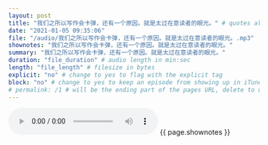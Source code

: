 ```yaml
---
layout: post
title: "我们之所以写作会卡弹，还有一个原因。就是太过在意读者的眼光。" # quotes allow forbidden characters like the colon
date: "2021-01-05 09:35:06"
file: "/audio/我们之所以写作会卡弹，还有一个原因。就是太过在意读者的眼光。.mp3"
shownotes: "我们之所以写作会卡弹，还有一个原因。就是太过在意读者的眼光。"
summary: "我们之所以写作会卡弹，还有一个原因。就是太过在意读者的眼光。"
duration: "file_duration" # audio length in min:sec
length: "file_length" # filesize in bytes
explicit: "no" # change to yes to flag with the explicit tag
block: "no" # change to yes to keep an episode from showing up in iTunes
# permalink: /1 # will be the ending part of the pages URL, delete to default to the title
---
```


<audio controls>
<source src="{{site.url}}{{site.baseurl}}{{ page.file }}" type="audio/x-mp3">
Your browser does not support the audio element.
</audio>
{{ page.shownotes }}
